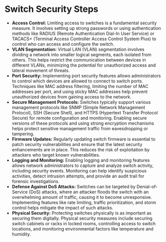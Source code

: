 # Switch Security Steps

- **Access Control:** Limiting access to switches is a fundamental security measure. It involves setting up strong passwords or using authentication methods like RADIUS (Remote Authentication Dial-In User Service) or TACACS+ (Terminal Access Controller Access Control System Plus) to control who can access and configure the switch.
- **VLAN Segmentation:** Virtual LAN (VLAN) segmentation involves dividing a network into smaller logical segments, each isolated from others. This helps restrict the communication between devices in different VLANs, minimizing the potential for unauthorized access and lateral movement of threats.
- **Port Security:** Implementing port security features allows administrators to control which devices are allowed to connect to switch ports. Techniques like MAC address filtering, limiting the number of MAC addresses per port, and using sticky MAC addresses help prevent unauthorized devices from gaining access to the network.
- **Secure Management Protocols:** Switches typically support various management protocols like SNMP (Simple Network Management Protocol), SSH (Secure Shell), and HTTPS (Hypertext Transfer Protocol Secure) for remote configuration and monitoring. Enabling secure versions of these protocols and using strong encryption mechanisms helps protect sensitive management traffic from eavesdropping or tampering.
- **Firmware Updates:** Regularly updating switch firmware is essential to patch security vulnerabilities and ensure that the latest security enhancements are in place. This reduces the risk of exploitation by attackers who target known vulnerabilities.
- **Logging and Monitoring:** Enabling logging and monitoring features allows network administrators to capture and analyze switch activity, including security events. Monitoring can help identify suspicious activities, detect intrusion attempts, and provide an audit trail for forensic investigations.
- **Defense Against DoS Attacks:** Switches can be targeted by Denial-of-Service (DoS) attacks, where an attacker floods the switch with an overwhelming amount of traffic, causing it to become unresponsive. Implementing features like rate limiting, traffic prioritization, and storm control helps mitigate the impact of such attacks.
- **Physical Security:** Protecting switches physically is as important as securing them digitally. Physical security measures include securing switch cabinets or racks in locked rooms, controlling access to switch locations, and monitoring environmental factors like temperature and humidity.
